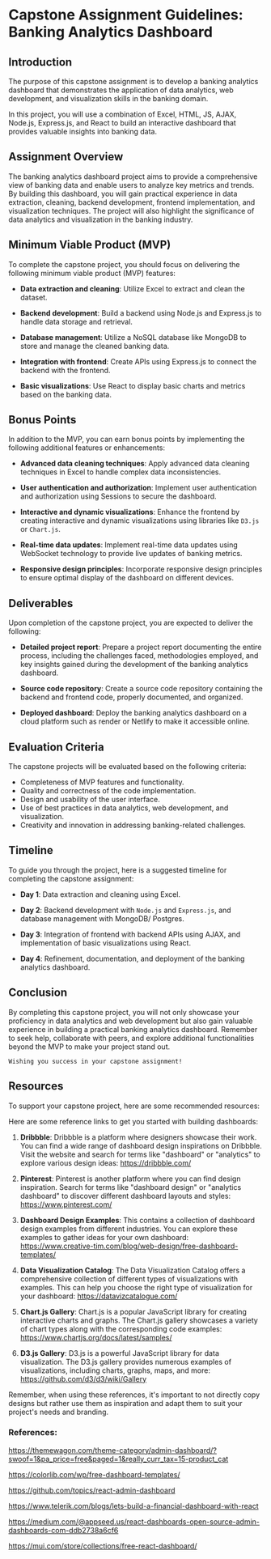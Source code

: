 # Capstone Assignment Guidelines: Banking Analytics Dashboard

## Introduction

The purpose of this capstone assignment is to develop a banking analytics dashboard that demonstrates the application of data analytics, web development, and visualization skills in the banking domain.

In this project, you will use a combination of Excel, HTML, JS, AJAX, Node.js, Express.js, and React to build an interactive dashboard that provides valuable insights into banking data.

## Assignment Overview

The banking analytics dashboard project aims to provide a comprehensive view of banking data and enable users to analyze key metrics and trends. By building this dashboard, you will gain practical experience in data extraction, cleaning, backend development, frontend implementation, and visualization techniques. The project will also highlight the significance of data analytics and visualization in the banking industry.

## Minimum Viable Product (MVP)

To complete the capstone project, you should focus on delivering the following minimum viable product (MVP) features:

- **Data extraction and cleaning**: Utilize Excel to extract and clean the dataset.

- **Backend development**: Build a backend using Node.js and Express.js to handle data storage and retrieval.

- **Database management**: Utilize a NoSQL database like MongoDB to store and manage the cleaned banking data.

- **Integration with frontend**: Create APIs using Express.js to connect the backend with the frontend.

- **Basic visualizations**: Use React to display basic charts and metrics based on the banking data.

## Bonus Points

In addition to the MVP, you can earn bonus points by implementing the following additional features or enhancements:

- **Advanced data cleaning techniques**: Apply advanced data cleaning techniques in Excel to handle complex data inconsistencies.

- **User authentication and authorization**: Implement user authentication and authorization using Sessions to secure the dashboard.

- **Interactive and dynamic visualizations**: Enhance the frontend by creating interactive and dynamic visualizations using libraries like `D3.js` or `Chart.js`.

- **Real-time data updates**: Implement real-time data updates using WebSocket technology to provide live updates of banking metrics.

- **Responsive design principles**: Incorporate responsive design principles to ensure optimal display of the dashboard on different devices.

## Deliverables

Upon completion of the capstone project, you are expected to deliver the following:

- **Detailed project report**: Prepare a project report documenting the entire process, including the challenges faced, methodologies employed, and key insights gained during the development of the banking analytics dashboard.

- **Source code repository**: Create a source code repository containing the backend and frontend code, properly documented, and organized.

- **Deployed dashboard**: Deploy the banking analytics dashboard on a cloud platform such as render or Netlify to make it accessible online.

## Evaluation Criteria

The capstone projects will be evaluated based on the following criteria:

- Completeness of MVP features and functionality.
- Quality and correctness of the code implementation.
- Design and usability of the user interface.
- Use of best practices in data analytics, web development, and visualization.
- Creativity and innovation in addressing banking-related challenges.

## Timeline

To guide you through the project, here is a suggested timeline for completing the capstone assignment:

- **Day 1**: Data extraction and cleaning using Excel.

- **Day 2**: Backend development with `Node.js` and `Express.js`, and database management with MongoDB/ Postgres.

- **Day 3**: Integration of frontend with backend APIs using AJAX, and implementation of basic visualizations using React.

- **Day 4**: Refinement, documentation, and deployment of the banking analytics dashboard.

## Conclusion

By completing this capstone project, you will not only showcase your proficiency in data analytics and web development but also gain valuable experience in building a practical banking analytics dashboard. Remember to seek help, collaborate with peers, and explore additional functionalities beyond the MVP to make your project stand out.

```
Wishing you success in your capstone assignment!
```

## Resources

To support your capstone project, here are some recommended resources:

Here are some reference links to get you started with building dashboards:

1. **Dribbble**: Dribbble is a platform where designers showcase their work. You can find a wide range of dashboard design inspirations on Dribbble. Visit the website and search for terms like "dashboard" or "analytics" to explore various design ideas: https://dribbble.com/

2. **Pinterest**: Pinterest is another platform where you can find design inspiration. Search for terms like "dashboard design" or "analytics dashboard" to discover different dashboard layouts and styles: https://www.pinterest.com/

3. **Dashboard Design Examples**: This contains a collection of dashboard design examples from different industries. You can explore these examples to gather ideas for your own dashboard: https://www.creative-tim.com/blog/web-design/free-dashboard-templates/

4. **Data Visualization Catalog**: The Data Visualization Catalog offers a comprehensive collection of different types of visualizations with examples. This can help you choose the right type of visualization for your dashboard: https://datavizcatalogue.com/

5. **Chart.js Gallery**: Chart.js is a popular JavaScript library for creating interactive charts and graphs. The Chart.js gallery showcases a variety of chart types along with the corresponding code examples: https://www.chartjs.org/docs/latest/samples/

6. **D3.js Gallery**: D3.js is a powerful JavaScript library for data visualization. The D3.js gallery provides numerous examples of visualizations, including charts, graphs, maps, and more: https://github.com/d3/d3/wiki/Gallery

Remember, when using these references, it's important to not directly copy designs but rather use them as inspiration and adapt them to suit your project's needs and branding.

### References:

https://themewagon.com/theme-category/admin-dashboard/?swoof=1&pa_price=free&paged=1&really_curr_tax=15-product_cat

https://colorlib.com/wp/free-dashboard-templates/

https://github.com/topics/react-admin-dashboard

https://www.telerik.com/blogs/lets-build-a-financial-dashboard-with-react

https://medium.com/@appseed.us/react-dashboards-open-source-admin-dashboards-com-ddb2738a6cf6

https://mui.com/store/collections/free-react-dashboard/
